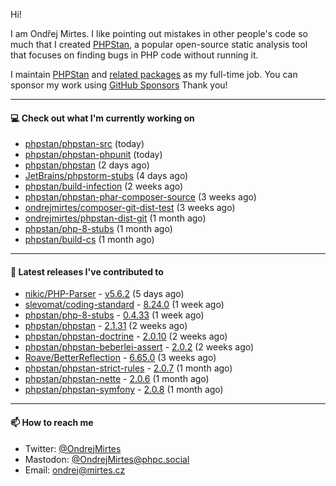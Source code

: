 Hi!

I am Ondřej Mirtes. I like pointing out mistakes in other people's code so much that I created [PHPStan](https://phpstan.org/), a popular open-source static analysis tool that focuses on finding bugs in PHP code without running it.

I maintain [PHPStan](https://github.com/phpstan/phpstan) and [related packages](https://github.com/phpstan/) as my full-time job. You can sponsor my work using [GitHub Sponsors](https://github.com/sponsors/ondrejmirtes) Thank you!

---

#### 💻 Check out what I'm currently working on

- [phpstan/phpstan-src](https://github.com/phpstan/phpstan-src) (today)
- [phpstan/phpstan-phpunit](https://github.com/phpstan/phpstan-phpunit) (today)
- [phpstan/phpstan](https://github.com/phpstan/phpstan) (2 days ago)
- [JetBrains/phpstorm-stubs](https://github.com/JetBrains/phpstorm-stubs) (4 days ago)
- [phpstan/build-infection](https://github.com/phpstan/build-infection) (2 weeks ago)
- [phpstan/phpstan-phar-composer-source](https://github.com/phpstan/phpstan-phar-composer-source) (3 weeks ago)
- [ondrejmirtes/composer-git-dist-test](https://github.com/ondrejmirtes/composer-git-dist-test) (3 weeks ago)
- [ondrejmirtes/phpstan-dist-git](https://github.com/ondrejmirtes/phpstan-dist-git) (1 month ago)
- [phpstan/php-8-stubs](https://github.com/phpstan/php-8-stubs) (1 month ago)
- [phpstan/build-cs](https://github.com/phpstan/build-cs) (1 month ago)

---

#### 🔭 Latest releases I've contributed to

- [nikic/PHP-Parser](https://github.com/nikic/PHP-Parser) - [v5.6.2](https://github.com/nikic/PHP-Parser/releases/tag/v5.6.2) (5 days ago)
- [slevomat/coding-standard](https://github.com/slevomat/coding-standard) - [8.24.0](https://github.com/slevomat/coding-standard/releases/tag/8.24.0) (1 week ago)
- [phpstan/php-8-stubs](https://github.com/phpstan/php-8-stubs) - [0.4.33](https://github.com/phpstan/php-8-stubs/releases/tag/0.4.33) (1 week ago)
- [phpstan/phpstan](https://github.com/phpstan/phpstan) - [2.1.31](https://github.com/phpstan/phpstan/releases/tag/2.1.31) (2 weeks ago)
- [phpstan/phpstan-doctrine](https://github.com/phpstan/phpstan-doctrine) - [2.0.10](https://github.com/phpstan/phpstan-doctrine/releases/tag/2.0.10) (2 weeks ago)
- [phpstan/phpstan-beberlei-assert](https://github.com/phpstan/phpstan-beberlei-assert) - [2.0.2](https://github.com/phpstan/phpstan-beberlei-assert/releases/tag/2.0.2) (2 weeks ago)
- [Roave/BetterReflection](https://github.com/Roave/BetterReflection) - [6.65.0](https://github.com/Roave/BetterReflection/releases/tag/6.65.0) (3 weeks ago)
- [phpstan/phpstan-strict-rules](https://github.com/phpstan/phpstan-strict-rules) - [2.0.7](https://github.com/phpstan/phpstan-strict-rules/releases/tag/2.0.7) (1 month ago)
- [phpstan/phpstan-nette](https://github.com/phpstan/phpstan-nette) - [2.0.6](https://github.com/phpstan/phpstan-nette/releases/tag/2.0.6) (1 month ago)
- [phpstan/phpstan-symfony](https://github.com/phpstan/phpstan-symfony) - [2.0.8](https://github.com/phpstan/phpstan-symfony/releases/tag/2.0.8) (1 month ago)

---

#### 📫 How to reach me

- Twitter: [@OndrejMirtes](https://twitter.com/ondrejmirtes)
- Mastodon: [@OndrejMirtes@phpc.social](https://phpc.social/@OndrejMirtes)
- Email: [ondrej@mirtes.cz](mailto:ondrej@mirtes.cz)
